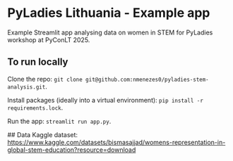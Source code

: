 # PyLadies Lithuania - Example app
Example Streamlit app analysing data on women in STEM for PyLadies workshop at PyConLT 2025.

## To run locally
Clone the repo: `git clone git@github.com:nmenezes0/pyladies-stem-analysis.git`.

Install packages (ideally into a virtual environment): `pip install -r requirements.lock`.

Run the app: `streamlit run app.py`.

## Data
Kaggle dataset: https://www.kaggle.com/datasets/bismasajjad/womens-representation-in-global-stem-education?resource=download

